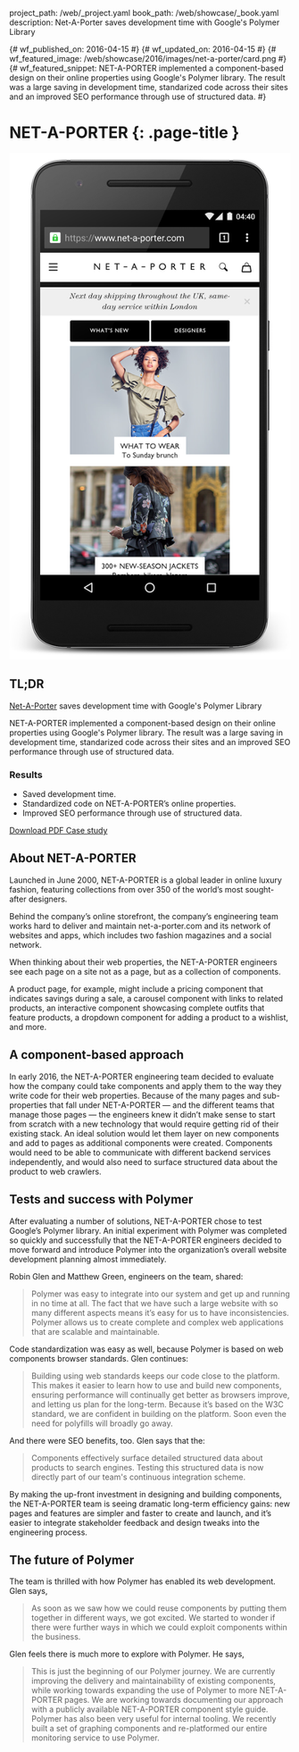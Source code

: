 project_path: /web/_project.yaml
book_path: /web/showcase/_book.yaml
description: Net-A-Porter saves development time with Google's Polymer Library

{# wf_published_on: 2016-04-15 #}
{# wf_updated_on: 2016-04-15 #}
{# wf_featured_image: /web/showcase/2016/images/net-a-porter/card.png #}
{# wf_featured_snippet: NET-A-PORTER implemented a component-based design on their online properties using Google's Polymer library. The result was a large saving in development time, standarized code across their sites and an improved SEO performance through use of structured data. #}

# NET-A-PORTER {: .page-title }

<img src="images/net-a-porter/net-a-porter-device.png" class="attempt-right">

## TL;DR

[Net-A-Porter](https://www.net-a-porter.com/) saves development time with
Google's Polymer Library

NET-A-PORTER implemented a component-based design on their online properties
using Google's Polymer library. The result was a large saving in development
time, standarized code across their sites and an improved SEO performance
through use of structured data.

### Results

* Saved development time.
* Standardized code on NET-A-PORTER’s online properties.
* Improved SEO performance through use of structured data.

<a class="button button-primary" href="pdfs/net-a-porter.pdf">
  Download PDF Case study
</a>

<div class="wf-clear"></div>

## About NET-A-PORTER

Launched in June 2000, NET-A-PORTER is a global leader in online 
luxury fashion, featuring collections from over 350 of the world’s most 
sought-after designers. 

Behind the company’s online storefront, the company’s engineering 
team works hard to deliver and maintain net-a-porter.com and its 
network of websites and apps, which includes two fashion magazines 
and a social network.

When thinking about their web properties, the NET-A-PORTER engineers 
see each page on a site not as a page, but as a collection of components.

A product page, for example, might include a pricing component that indicates 
savings during a sale, a carousel component with links to related products,
an interactive component showcasing complete outfits that feature products, 
a dropdown component for adding a product to a wishlist, and more.

## A component-based approach

In early 2016, the NET-A-PORTER engineering team decided to evaluate how
the company could take components and apply them to the way they write 
code for their web properties. Because of the many pages and sub-properties 
that fall under NET-A-PORTER &mdash; and the different teams that manage those 
pages &mdash; the engineers knew it didn’t make sense to start from scratch with 
a new technology that would require getting rid of their existing stack. An 
ideal solution would let them layer on new components and add to pages as 
additional components were created. Components would need to be able to 
communicate with different backend services independently, and would also 
need to surface structured data about the product to web crawlers.

## Tests and success with Polymer

After evaluating a number of solutions, NET-A-PORTER chose to test Google’s
Polymer library. An initial experiment with Polymer was completed so quickly 
and successfully that the NET-A-PORTER engineers decided to move forward 
and introduce Polymer into the organization’s overall website development 
planning almost immediately.

Robin Glen and Matthew Green, engineers on the team, shared:

> Polymer was easy to integrate into our system and get up and running in no
> time at all. The fact that we have such a large website with so many
> different aspects means it’s easy for us to have inconsistencies. Polymer
> allows us to create complete and complex web applications that are scalable
> and maintainable.

Code standardization was easy as well, because Polymer is based on
web components browser standards. Glen continues:

> Building using web standards keeps our code close to the platform. This
> makes it easier to learn how to use and build new components, ensuring
> performance will continually get better as browsers improve, and letting us
> plan for the long-term. Because it’s based on the W3C standard, we are
> confident in building on the platform. Soon even the need for polyfills will
> broadly go away.

And there were SEO benefits, too. Glen says that the:

> Components effectively surface detailed structured data about products to
> search engines. Testing this structured data is now directly part of our
> team's continuous integration scheme.

By making the up-front investment in designing and building components,
the NET-A-PORTER team is seeing dramatic long-term efficiency gains: 
new pages and features are simpler and faster to create and launch, and 
it’s easier to integrate stakeholder feedback and design tweaks into the 
engineering process.

## The future of Polymer

The team is thrilled with how Polymer has enabled its web development.
Glen says, 

> As soon as we saw how we could reuse components by 
putting them together in different ways, we got excited. We started to 
wonder if there were further ways in which we could exploit components 
within the business.


Glen feels there is much more to explore with Polymer. He says, 

> This is just the beginning of our Polymer journey. We are currently improving 
the delivery and maintainability of existing components, while working 
towards expanding the use of Polymer to more NET-A-PORTER pages. We 
are working towards documenting our approach with a publicly available 
NET-A-PORTER component style guide. Polymer has also been very useful 
for internal tooling. We recently built a set of graphing components and 
re-platformed our entire monitoring service to use Polymer.



